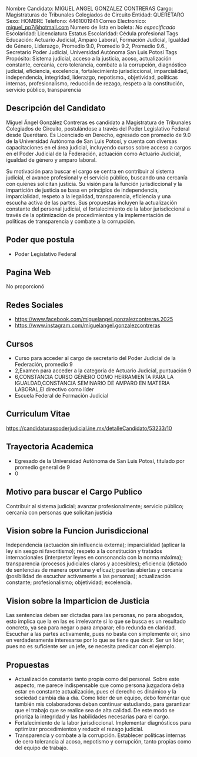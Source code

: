 Nombre Candidato: MIGUEL ANGEL GONZALEZ CONTRERAS
Cargo: Magistraturas de Tribunales Colegiados de Circuito
Entidad: QUERETARO
Sexo: HOMBRE
Telefono: 4461001941
Correo Electronico: miguel_pp7@hotmail.com
Numero de lista en boleta: *No especificado*
Escolaridad: Licenciatura
Estatus Escolaridad: Cédula profesional
Tags Educación: Actuario Judicial, Amparo Laboral, Formación Judicial, Igualdad de Género, Liderazgo, Promedio 9.0, Promedio 9.2, Promedio 9.6., Secretario Poder Judicial, Universidad Autónoma San Luis Potosí
Tags Propósito: Sistema judicial, acceso a la justicia, acoso, actualización constante, cercanía, cero tolerancia, combate a la corrupción, diagnóstico judicial, eficiencia, excelencia, fortalecimiento jurisdiccional, imparcialidad, independencia, integridad, liderazgo, nepotismo., objetividad, políticas internas, profesionalismo, reducción de rezago, respeto a la constitución, servicio público, transparencia


## Descripción del Candidato 

Miguel Ángel González Contreras es candidato a Magistratura de Tribunales Colegiados de Circuito, postulándose a través del Poder Legislativo Federal desde Querétaro. Es Licenciado en Derecho, egresado con promedio de 9.0 de la Universidad Autónoma de San Luis Potosí, y cuenta con diversas capacitaciones en el área judicial, incluyendo cursos sobre acceso a cargos en el Poder Judicial de la Federación, actuación como Actuario Judicial, igualdad de género y amparo laboral.

Su motivación para buscar el cargo se centra en contribuir al sistema judicial, el avance profesional y el servicio público, buscando una cercanía con quienes solicitan justicia. Su visión para la función jurisdiccional y la impartición de justicia se basa en principios de independencia, imparcialidad, respeto a la legalidad, transparencia, eficiencia y una escucha activa de las partes. Sus propuestas incluyen la actualización constante del personal judicial, el fortalecimiento de la labor jurisdiccional a través de la optimización de procedimientos y la implementación de políticas de transparencia y combate a la corrupción.


## Poder que postula

- Poder Legislativo Federal


## Pagina Web

No proporcionó


## Redes Sociales

- https://www.facebook.com/miguelangel.gonzalezcontreras.2025
- https://www.instagram.com/miguelangel.gonzalezcontreras


## Cursos

- Curso para acceder al cargo de secretario del Poder Judicial de la Federación, promedio 9
- 2,Examen para acceder a la categoría de Actuario Judicial, puntuación 9
- 6,CONSTANCIA   CURSO GÉNERO COMO HERRAMIENTA PARA LA IGUALDAD,CONSTANCIA   SEMINARIO DE AMPARO EN MATERIA LABORAL,El directivo como líder
- Escuela Federal de Formación Judicial


## Curriculum Vitae

https://candidaturaspoderjudicial.ine.mx/detalleCandidato/53233/10


## Trayectoria Academica

- Egresado de la Universidad Autónoma de San Luis Potosí, titulado por promedio general de 9
- 0


## Motivo para buscar el Cargo Publico

Contribuir al sistema judicial; avanzar profesionalmente; servicio público; cercanía con personas que solicitan justicia


## Vision sobre la Funcion Jurisdiccional

Independencia (actuación sin influencia externa); imparcialidad (aplicar la ley sin sesgo ni favoritismo); respeto a la constitución y tratados internacionales (interpretar leyes en consonancia con la norma máxima); transparencia (procesos judiciales claros y accesibles); eficiencia (dictado de sentencias de manera oportuna y eficaz); puertas abiertas y cercanía (posibilidad de escuchar activamente a las personas); actualización constante; profesionalismo; objetividad; excelencia.


## Vision sobre la Imparticion de Justicia

Las sentencias deben ser dictadas para las personas, no para abogados, esto implica que la  en las  es irrelevante si lo que se busca es un resultado concreto, ya sea para negar o para amparar; ello redunda en claridad. Escuchar a las partes activamente, pues no basta con simplemente oír, sino en verdaderamente interesarse por lo que se tiene que decir. Ser un líder, pues no es suficiente ser un jefe, se necesita predicar con el ejemplo.


## Propuestas

- Actualización constante tanto propia como del personal. Sobre este aspecto, me parece indispensable que como persona juzgadora deba estar en constante actualización, pues el derecho es dinámico y la sociedad cambia día a día. Como líder de un equipo, debo fomentar que también mis colaboradores deban continuar estudiando, para garantizar que el trabajo que se realice sea de alta calidad. De este modo se prioriza la integridad y las habilidades necesarias para el cargo.
- Fortalecimiento de la labor jurisdiccional. Implementar diagnósticos para optimizar procedimientos y reducir el rezago judicial.
- Transparencia y combate a la corrupción. Establecer políticas internas de cero tolerancia al acoso, nepotismo y corrupción, tanto propias como del equipo de trabajo.

